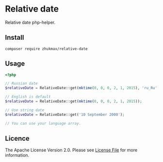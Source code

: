 # Relative date
Relative date php-helper.

## Install

```console
composer require zhukmax/relative-date
```

## Usage

```php
<?php

// Russian date
$relativeDate = RelativeDate::get(mktime(0, 0, 0, 2, 1, 2015), 'ru_Ru');

// English is default
$relativeDate = RelativeDate::get(mktime(0, 0, 0, 2, 1, 2015));

// Use string date
$relativeDate = RelativeDate::get('10 September 2000');

// You can use your language array.
```

## Licence

The Apache License Version 2.0. Please see [License File](license) for more information.

